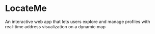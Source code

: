 # LocateMe
 An interactive web app that lets users explore and manage profiles with real-time address visualization on a dynamic map
